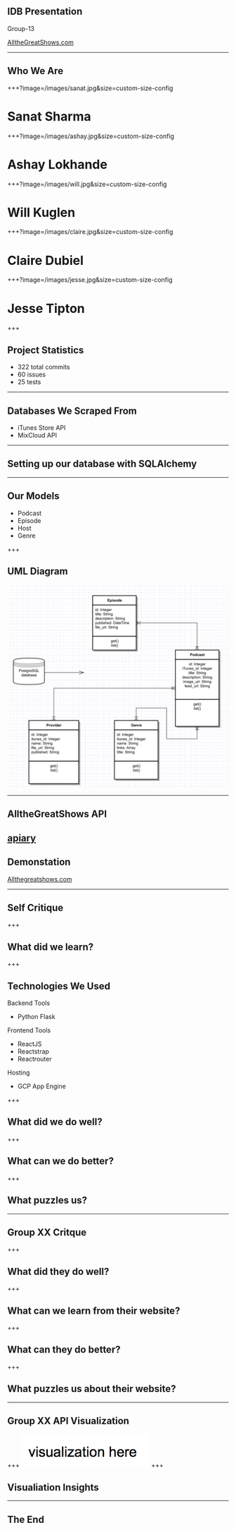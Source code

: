 ## IDB Presentation
Group-13

[AlltheGreatShows.com](http://allthegreatshows.com)

---

## Who We Are

+++?image=/images/sanat.jpg&size=custom-size-config

# Sanat Sharma

+++?image=/images/ashay.jpg&size=custom-size-config

# Ashay Lokhande

+++?image=/images/will.jpg&size=custom-size-config

# Will Kuglen

+++?image=/images/claire.jpg&size=custom-size-config

# Claire Dubiel

+++?image=/images/jesse.jpg&size=custom-size-config

# Jesse Tipton

+++
## Project Statistics
- 322 total commits
- 60 issues
- 25 tests

---

## Databases We Scraped From
- iTunes Store API
- MixCloud API

---

## Setting up our database with SQLAlchemy


---
## Our Models
- Podcast
- Episode
- Host
- Genre

+++
<!-- spacing is off -->
## UML Diagram
![logo](/images/uml.jpg)

---

## AlltheGreatShows API
[apiary](http://docs.allthegreatshows.apiary.io/)
---

## Demonstation
[Allthegreatshows.com](http://allthegreatshows.com)

---

## Self Critique

+++
## What did we learn?
+++
## Technologies We Used
<!-- can we left adjust this? -->
Backend Tools
- Python Flask

Frontend Tools
- ReactJS
- Reactstrap
- Reactrouter

Hosting
- GCP App Engine

+++
## What did we do well?

+++
## What can we do better?

+++
## What puzzles us?

---

## Group XX Critque

+++
## What did they do well?

+++
## What can we learn from their website?

+++
## What can they do better?

+++
## What puzzles us about their website?

---

## Group XX API Visualization
+++
![logo](/images/empty_visualization.jpg)
+++
## Visualiation Insights
---
## The End